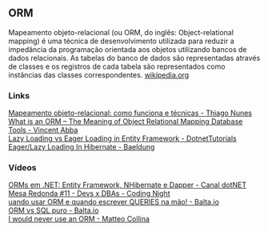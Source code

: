 ## ORM

Mapeamento objeto-relacional (ou ORM, do inglês: Object-relational mapping) é uma técnica de desenvolvimento utilizada para reduzir a impedância da programação orientada aos objetos utilizando bancos de dados relacionais. As tabelas do banco de dados são representadas através de classes e os registros de cada tabela são representados como instâncias das classes correspondentes. [wikipedia.org](https://pt.wikipedia.org/wiki/Mapeamento_objeto-relacional)

### Links
[Mapeamento objeto-relacional: como funciona e técnicas - Thiago Nunes](https://blog.geekhunter.com.br/mapeamento-objeto-relacional/)\
[What is an ORM – The Meaning of Object Relational Mapping Database Tools - Vincent Abba](https://www.freecodecamp.org/news/what-is-an-orm-the-meaning-of-object-relational-mapping-database-tools/)\
[Lazy Loading vs Eager Loading in Entity Framework - DotnetTutorials](https://dotnettutorials.net/lesson/lazy-loading-vs-eager-loading-in-entity-framework/)\
[Eager/Lazy Loading In Hibernate - Baeldung](https://www.baeldung.com/hibernate-lazy-eager-loading)

### Vídeos
[ORMs em .NET: Entity Framework, NHibernate e Dapper - Canal dotNET](https://www.youtube.com/watch?v=W2WUrvSYJhE)\
[Mesa Redonda #11 - Devs x DBAs - Coding Night](https://www.youtube.com/watch?v=2xEUg89nkeU)\
[uando usar ORM e quando escrever QUERIES na mão! - Balta.io](https://www.youtube.com/watch?v=sQAxDOeFFf0)\
[ORM vs SQL puro - Balta.io](https://www.youtube.com/watch?v=ifwfr1qMH3g)\
[I would never use an ORM - Matteo Collina](https://www.youtube.com/watch?v=atABji4xqiI)
